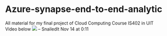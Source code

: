 # Azure-synapse-end-to-end-analytic
All material for my final project of Cloud Computing Course IS402 in UIT 
Video below
[![](https://markdown-videos.deta/youtube/{7u_75nr7iP4})](https://youtu.be/{7u_75nr7iP4}) – 
Snailedlt
 Nov 14 at 0:11 
